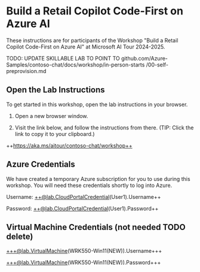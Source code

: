 <!-- This was the docs/skillable-getstarted.md file from aitour-fy25 -->

# Build a Retail Copilot Code-First on Azure AI

These instructions are for participants of the Workshop "Build a Retail Copilot Code-First on Azure AI" at Microsoft AI Tour 2024-2025.

TODO: UPDATE SKILLABLE LAB TO POINT TO github.com/Azure-Samples/contoso-chat/docs/workshop/in-person-starts
/00-self-preprovision.md

## Open the Lab Instructions

To get started in this workshop, open the lab instructions in your browser.

1. Open a new browser window.

2. Visit the link below, and follow the instructions from there. (TIP: Click the link to copy it to your clipboard.)

++https://aka.ms/aitour/contoso-chat/workshop++

## Azure Credentials

We have created a temporary Azure subscription for you to use during this workshop. You will need these credentials shortly to log into Azure.

Username: ++@lab.CloudPortalCredential(User1).Username++

Password: ++@lab.CloudPortalCredential(User1).Password++

## Virtual Machine Credentials (not needed TODO delete)

+++@lab.VirtualMachine(WRK550-Win11(NEW)).Username+++

+++@lab.VirtualMachine(WRK550-Win11(NEW)).Password+++

